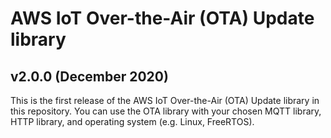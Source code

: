 # AWS IoT Over-the-Air (OTA) Update library
## v2.0.0 (December 2020)
This is the first release of the AWS IoT Over-the-Air (OTA) Update library in this repository. You can use the OTA library with your chosen MQTT library, HTTP library, and operating system (e.g. Linux, FreeRTOS).

